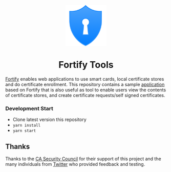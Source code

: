 <p align="center">
  <a href="https://fortifyapp.com/" rel="noopener" target="_blank"><img width="128" src="src/assets/favicons/android-chrome-192x192.png" alt="Fortify logo"></a></p>
</p>

<h1 align="center">Fortify Tools</h1>

[Fortify](https://fortifyapp.com/) enables web applications to use smart cards, local certificate stores and do certificate enrollment. This repository contains a sample [application](https://tools.fortifyapp.com/) based on Fortify that is also useful as tool to enable users view the contents of certificate stores, and create certificate requests/self signed certificates. 

### Development Start

* Clone latest version this repository
* `yarn install`
* `yarn start`

## Thanks

Thanks to the [CA Security Council](https://casecurity.org/) for their support of this project and the many individuals from [Twitter](https://twitter.com/rmhrisk) who provided feedback and testing.